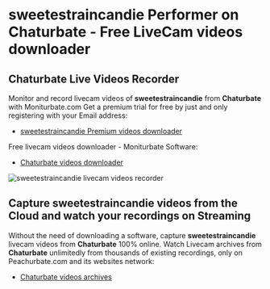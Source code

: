# sweetestraincandie Performer on Chaturbate - Free LiveCam videos downloader

## Chaturbate Live Videos Recorder

Monitor and record livecam videos of **sweetestraincandie** from **Chaturbate** with Moniturbate.com
Get a premium trial for free by just and only registering with your Email address:
* [sweetestraincandie Premium videos downloader](https://moniturbate.com/request-demo-licence-key.html)

Free livecam videos downloader - Moniturbate Software:
* [Chaturbate videos downloader](https://moniturbate.com/moniturbate-download-software.html)

![sweetestraincandie livecam videos recorder](https://peachurnet.com/templates/moniturbate-software.png)


## Capture sweetestraincandie videos from the Cloud and watch your recordings on Streaming

Without the need of downloading a software, capture **sweetestraincandie** livecam videos from **Chaturbate** 100% online.
Watch Livecam archives from **Chaturbate** unlimitedly from thousands of existing recordings, only on Peachurbate.com and its websites network:
* [Chaturbate videos archives](https://peachurnet.com/)